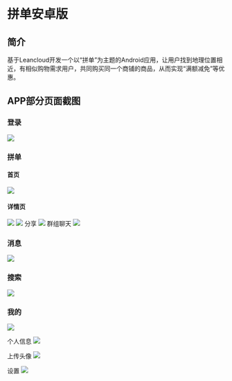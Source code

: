 # 拼单安卓版
## 简介
基于Leancloud开发一个以“拼单”为主题的Android应用，让用户找到地理位置相近，有相似购物需求用户，共同购买同一个商铺的商品，从而实现“满额减免”等优惠。

## APP部分页面截图

### 登录
![](/screenshot/w1.png)

### 拼单
#### 首页
![](/screenshot/w2.png)
#### 详情页
![](/screenshot/w3.png)
![](/screenshot/w4.png)
分享
![](/screenshot/w5.png)
群组聊天
![](/screenshot/w6.png)

### 消息
![](/screenshot/w7.png)

### 搜索
![](/screenshot/w8.png)

### 我的
![](/screenshot/w9.png)

个人信息
![](/screenshot/w10.png)

上传头像
![](/screenshot/w11.png)

设置
![](/screenshot/w12.png)